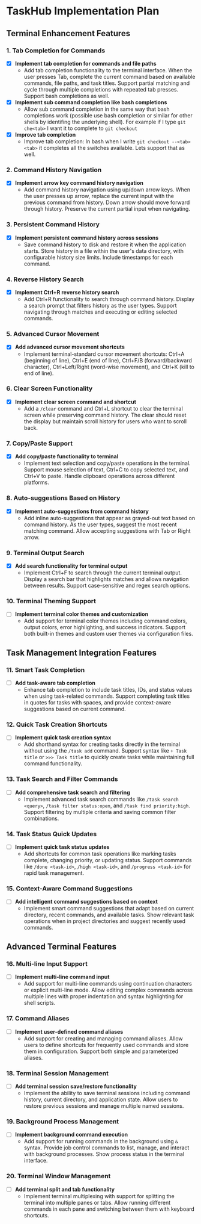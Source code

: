 # TaskHub Implementation Plan

## Terminal Enhancement Features

### 1. Tab Completion for Commands
- [x] **Implement tab completion for commands and file paths**
  - Add tab completion functionality to the terminal interface. When the user presses Tab, complete the current command based on available commands, file paths, and task titles. Support partial matching and cycle through multiple completions with repeated tab presses. Support bash completions as well.
- [x] **Implement sub command completion like bash completions**
  - Allow sub command completion in the same way that bash completions work (possible use bash completion or similar
    for other shells by identifing the underlying shell). For example if I type `git che<tab>` I want it to complete to `git checkout`
- [x] **Improve tab completion**
  - Improve tab completion: In bash when I write `git checkout --<tab><tab>` it completes all the switches available. Lets support that as well.


### 2. Command History Navigation
- [x] **Implement arrow key command history navigation**
  - Add command history navigation using up/down arrow keys. When the user presses up arrow, replace the current input with the previous command from history. Down arrow should move forward through history. Preserve the current partial input when navigating.

### 3. Persistent Command History
- [x] **Implement persistent command history across sessions**
  - Save command history to disk and restore it when the application starts. Store history in a file within the user's data directory, with configurable history size limits. Include timestamps for each command.

### 4. Reverse History Search
- [x] **Implement Ctrl+R reverse history search**
  - Add Ctrl+R functionality to search through command history. Display a search prompt that filters history as the user types. Support navigating through matches and executing or editing selected commands.

### 5. Advanced Cursor Movement
- [x] **Add advanced cursor movement shortcuts**
  - Implement terminal-standard cursor movement shortcuts: Ctrl+A (beginning of line), Ctrl+E (end of line), Ctrl+F/B (forward/backward character), Ctrl+Left/Right (word-wise movement), and Ctrl+K (kill to end of line).

### 6. Clear Screen Functionality
- [x] **Implement clear screen command and shortcut**
  - Add a `/clear` command and Ctrl+L shortcut to clear the terminal screen while preserving command history. The clear should reset the display but maintain scroll history for users who want to scroll back.

### 7. Copy/Paste Support
- [x] **Add copy/paste functionality to terminal**
  - Implement text selection and copy/paste operations in the terminal. Support mouse selection of text, Ctrl+C to copy selected text, and Ctrl+V to paste. Handle clipboard operations across different platforms.

### 8. Auto-suggestions Based on History
- [x] **Implement auto-suggestions from command history**
  - Add inline auto-suggestions that appear as grayed-out text based on command history. As the user types, suggest the most recent matching command. Allow accepting suggestions with Tab or Right arrow.

### 9. Terminal Output Search
- [x] **Add search functionality for terminal output**
  - Implement Ctrl+F to search through the current terminal output. Display a search bar that highlights matches and allows navigation between results. Support case-sensitive and regex search options.

### 10. Terminal Theming Support
- [ ] **Implement terminal color themes and customization**
  - Add support for terminal color themes including command colors, output colors, error highlighting, and success indicators. Support both built-in themes and custom user themes via configuration files.

## Task Management Integration Features

### 11. Smart Task Completion
- [ ] **Add task-aware tab completion**
  - Enhance tab completion to include task titles, IDs, and status values when using task-related commands. Support completing task titles in quotes for tasks with spaces, and provide context-aware suggestions based on current command.

### 12. Quick Task Creation Shortcuts
- [ ] **Implement quick task creation syntax**
  - Add shorthand syntax for creating tasks directly in the terminal without using the `/task add` command. Support syntax like `+ Task title` or `>>> Task title` to quickly create tasks while maintaining full command functionality.

### 13. Task Search and Filter Commands
- [ ] **Add comprehensive task search and filtering**
  - Implement advanced task search commands like `/task search <query>`, `/task filter status:open`, and `/task find priority:high`. Support filtering by multiple criteria and saving common filter combinations.

### 14. Task Status Quick Updates
- [ ] **Implement quick task status updates**
  - Add shortcuts for common task operations like marking tasks complete, changing priority, or updating status. Support commands like `/done <task-id>`, `/high <task-id>`, and `/progress <task-id>` for rapid task management.

### 15. Context-Aware Command Suggestions
- [ ] **Add intelligent command suggestions based on context**
  - Implement smart command suggestions that adapt based on current directory, recent commands, and available tasks. Show relevant task operations when in project directories and suggest recently used commands.

## Advanced Terminal Features

### 16. Multi-line Input Support
- [ ] **Implement multi-line command input**
  - Add support for multi-line commands using continuation characters or explicit multi-line mode. Allow editing complex commands across multiple lines with proper indentation and syntax highlighting for shell scripts.

### 17. Command Aliases
- [ ] **Implement user-defined command aliases**
  - Add support for creating and managing command aliases. Allow users to define shortcuts for frequently used commands and store them in configuration. Support both simple and parameterized aliases.

### 18. Terminal Session Management
- [ ] **Add terminal session save/restore functionality**
  - Implement the ability to save terminal sessions including command history, current directory, and application state. Allow users to restore previous sessions and manage multiple named sessions.

### 19. Background Process Management
- [ ] **Implement background command execution**
  - Add support for running commands in the background using `&` syntax. Provide job control commands to list, manage, and interact with background processes. Show process status in the terminal interface.

### 20. Terminal Window Management
- [ ] **Add terminal split and tab functionality**
  - Implement terminal multiplexing with support for splitting the terminal into multiple panes or tabs. Allow running different commands in each pane and switching between them with keyboard shortcuts.
